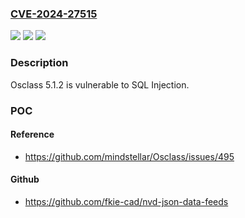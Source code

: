 ### [CVE-2024-27515](https://cve.mitre.org/cgi-bin/cvename.cgi?name=CVE-2024-27515)
![](https://img.shields.io/static/v1?label=Product&message=n%2Fa&color=blue)
![](https://img.shields.io/static/v1?label=Version&message=n%2Fa&color=blue)
![](https://img.shields.io/static/v1?label=Vulnerability&message=n%2Fa&color=brighgreen)

### Description

Osclass 5.1.2 is vulnerable to SQL Injection.

### POC

#### Reference
- https://github.com/mindstellar/Osclass/issues/495

#### Github
- https://github.com/fkie-cad/nvd-json-data-feeds

